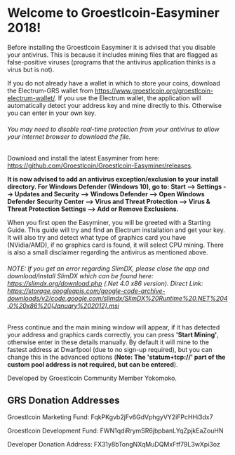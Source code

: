 Welcome to Groestlcoin-Easyminer 2018!
==============

Before installing the Groestlcoin Easyminer it is advised that you disable your antivirus. This is because it includes mining files that are flagged as false-positive viruses (programs that the antivirus application thinks is a virus but is not). 

If you do not already have a wallet in which to store your coins, download the Electrum-GRS wallet from https://www.groestlcoin.org/groestlcoin-electrum-wallet/. If you use the Electrum wallet, the application will automatically detect your address key and mine directly to this. Otherwise you can enter in your own key.

###### You may need to disable real-time protection from your antivirus to allow your internet browser to download the file.

Download and install the latest Easyminer from here: https://github.com/Groestlcoin/Groestlcoin-Easyminer/releases.

**It is now advised to add an antivirus exception/exclusion to your install directory. For Windows Defender (Windows 10), go to:**
**Start --> Settings --> Updates and Security --> Windows Defender --> Open Windows Defender Security Center --> Virus and Threat Protection --> Virus & Threat Protection Settings --> Add or Remove Exclusions.**


When you first open the Easyminer, you will be greeted with a Starting Guide. This guide will try and find an Electrum installation and get your key. It will also try and detect what type of graphics card you have (NVidia/AMD), if no graphics card is found, it will select CPU mining. There is also a small disclaimer regarding the antivirus as mentioned above.
###### NOTE: If you get an error regarding SlimDX, please close the app and download/install SlimDX which can be found here: https://slimdx.org/download.php (.Net 4.0 x86 version). Direct Link: https://storage.googleapis.com/google-code-archive-downloads/v2/code.google.com/slimdx/SlimDX%20Runtime%20.NET%204.0%20x86%20(January%202012).msi

Press continue and the main mining window will appear, if it has detected your address and graphics cards correctly, you can press **'Start Mining'**, otherwise enter in these details manually. By default it will mine to the fastest address at Dwarfpool  (due to no sign-up required), but you can change this in the advanced options (**Note: The 'statum+tcp://' part of the custom pool address is not required, but can be entered**).


Developed by Groestlcoin Community Member Yokomoko.

## GRS Donation Addresses

Groestlcoin Marketing Fund: FqkPKgvb2jFv6GdVphgyVY2iFPcHHi3dx7

Groestlcoin Development Fund: FWN1qdiRrymSR6jbpbanLYqZpjkEaZouHN


Developer Donation Address: FX31y8bTongNXqMuDQMxFtf79L3wXpi3oz
